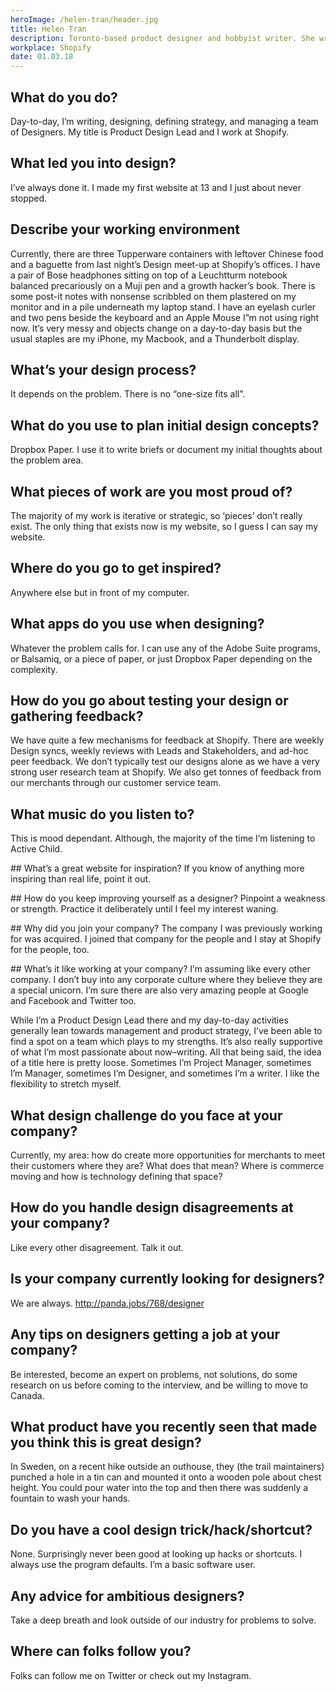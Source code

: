 ```yaml
---
heroImage: /helen-tran/header.jpg
title: Helen Tran
description: Toronto-based product designer and hobbyist writer. She writes about the tech industry and surviving life as a creative professional. Dormant entrepreneur and aspiring vagabond.
workplace: Shopify
date: 01.03.18
---
```


## What do you do?
Day-to-day, I’m writing, designing, defining strategy, and managing a team of Designers. My title is Product Design Lead and I work at Shopify.

## What led you into design?
I’ve always done it. I made my first website at 13 and I just about never stopped.

## Describe your working environment
Currently, there are three Tupperware containers with leftover Chinese food and a baguette from last night’s Design meet-up at Shopify’s offices. I have a pair of Bose headphones sitting on top of a Leuchtturm notebook balanced precariously on a Muji pen and a growth hacker’s book. There is some post-it notes with nonsense scribbled on them plastered on my monitor and in a pile underneath my laptop stand. I have an eyelash curler and two pens beside the keyboard and an Apple Mouse I”m not using right now. It’s very messy and objects change on a day-to-day basis but the usual staples are my iPhone, my Macbook, and a Thunderbolt display.

## What’s your design process?
It depends on the problem. There is no “one-size fits all”.

## What do you use to plan initial design concepts?
Dropbox Paper. I use it to write briefs or document my initial thoughts about the problem area.

## What pieces of work are you most proud of?
The majority of my work is iterative or strategic, so ‘pieces’ don’t really exist. The only thing that exists now is my website, so I guess I can say my website.

## Where do you go to get inspired?
Anywhere else but in front of my computer.

## What apps do you use when designing?
Whatever the problem calls for. I can use any of the Adobe Suite programs, or Balsamiq, or a piece of paper, or just Dropbox Paper depending on the complexity.

## How do you go about testing your design or gathering feedback?
We have quite a few mechanisms for feedback at Shopify. There are weekly Design syncs, weekly reviews with Leads and Stakeholders, and ad-hoc peer feedback. We don’t typically test our designs alone as we have a very strong user research team at Shopify. We also get tonnes of feedback from our merchants through our customer service team.

## What music do you listen to?
This is mood dependant. Although, the majority of the time I’m listening to Active Child.

## What’s a great website for inspiration?
If you know of anything more inspiring than real life, point it out.

## How do you keep improving yourself as a designer?
Pinpoint a weakness or strength. Practice it deliberately until I feel my interest waning.

## Why did you join your company?
The company I was previously working for was acquired. I joined that company for the people and I stay at Shopify for the people, too.

## What’s it like working at your company?
I’m assuming like every other company. I don’t buy into any corporate culture where they believe they are a special unicorn. I’m sure there are also very amazing people at Google and Facebook and Twitter too.

While I’m a Product Design Lead there and my day-to-day activities generally lean towards management and product strategy, I’ve been able to find a spot on a team which plays to my strengths. It’s also really supportive of what I’m most passionate about now–writing. All that being said, the idea of a title here is pretty loose. Sometimes I’m Project Manager, sometimes I’m Manager, sometimes I’m Designer, and sometimes I’m a writer. I like the flexibility to stretch myself.

## What design challenge do you face at your company?
Currently, my area: how do create more opportunities for merchants to meet their customers where they are? What does that mean? Where is commerce moving and how is technology defining that space?

## How do you handle design disagreements at your company?
Like every other disagreement. Talk it out.

## Is your company currently looking for designers?
We are always. http://panda.jobs/768/designer

## Any tips on designers getting a job at your company?
Be interested, become an expert on problems, not solutions, do some research on us before coming to the interview, and be willing to move to Canada.

## What product have you recently seen that made you think this is great design?
In Sweden, on a recent hike outside an outhouse, they (the trail maintainers) punched a hole in a tin can and mounted it onto a wooden pole about chest height. You could pour water into the top and then there was suddenly a fountain to wash your hands.

## Do you have a cool design trick/hack/shortcut?
None. Surprisingly never been good at looking up hacks or shortcuts. I always use the program defaults. I’m a basic software user.

## Any advice for ambitious designers?
Take a deep breath and look outside of our industry for problems to solve.

## Where can folks follow you?
Folks can follow me on Twitter or check out my Instagram.

